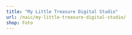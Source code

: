 ```yaml
---
title: "My Little Treasure Digital Studio"
url: /naic/my-little-treasure-digital-studio/
shop: Foto
---
```

